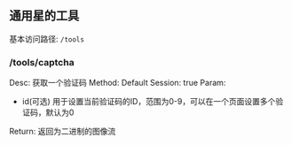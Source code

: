 ## 通用星的工具
基本访问路径: `/tools`

### /tools/captcha
Desc: 获取一个验证码
Method: Default
Session: true
Param:
* id(可选) 用于设置当前验证码的ID，范围为0-9，可以在一个页面设置多个验证码，默认为0

Return: 返回为二进制的图像流